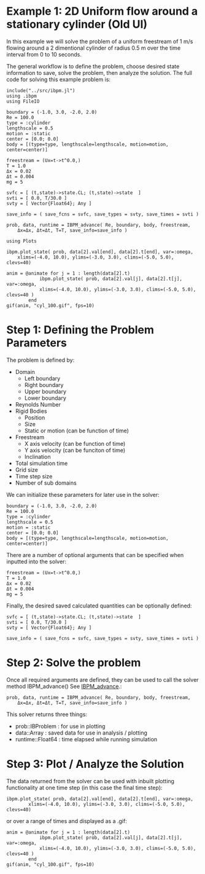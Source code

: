 # Example 1: 2D Uniform flow around a stationary cylinder (Old UI)
 
In this example we will solve the problem of a uniform freestream of 1 m/s flowing around a 2 dimentional cylinder of radius 0.5 m over the time interval from 0 to 10 seconds.
 
The general workflow is to define the problem, choose desired state information to save, solve the problem, then analyze the solution. The full code for solving this example problem is:

```@example
include("../src/ibpm.jl")
using .ibpm
using FileIO

boundary = (-1.0, 3.0, -2.0, 2.0)
Re = 100.0
type = :cylinder
lengthscale = 0.5
motion = :static
center = [0.0; 0.0]
body = [(type=type, lengthscale=lengthscale, motion=motion, center=center)]

freestream = (Ux=t->t^0.0,)
T = 1.0
Δx = 0.02
Δt = 0.004
mg = 5

svfc = [ (t,state)->state.CL; (t,state)->state  ]
svti = [ 0.0, T/30.0 ]
svty = [ Vector{Float64}; Any ]

save_info = ( save_fcns = svfc, save_types = svty, save_times = svti )

prob, data, runtime = IBPM_advance( Re, boundary, body, freestream,
    Δx=Δx, Δt=Δt, T=T, save_info=save_info )

using Plots
    
ibpm.plot_state( prob, data[2].val[end], data[2].t[end], var=:omega,
    xlims=(-4.0, 10.0), ylims=(-3.0, 3.0), clims=(-5.0, 5.0), clevs=40)

anim = @animate for j = 1 : length(data[2].t)
            ibpm.plot_state( prob, data[2].val[j], data[2].t[j], var=:omega,
            xlims=(-4.0, 10.0), ylims=(-3.0, 3.0), clims=(-5.0, 5.0), clevs=40 )
        end
gif(anim, "cyl_100.gif", fps=10)

```

# Step 1: Defining the Problem Parameters

The problem is defined by:
- Domain
   - Left boundary
   - Right boundary
   - Upper boundary
   - Lower boundary
- Reynolds Number
- Rigid Bodies
   - Position
   - Size
   - Static or motion (can be function of time)
- Freestream
   - X axis velocity (can be function of time)
   - Y axis velocity (can be funciton of time)
   - Inclination
- Total simulation time
- Grid size
- Time step size
- Number of sub domains

We can initialize these parameters for later use in the solver:

```@example
boundary = (-1.0, 3.0, -2.0, 2.0)
Re = 100.0
type = :cylinder
lengthscale = 0.5
motion = :static
center = [0.0; 0.0]
body = [(type=type, lengthscale=lengthscale, motion=motion, center=center)]
```

There are a number of optional arguments that can be specified when inputted into the solver:

```@example
freestream = (Ux=t->t^0.0,)
T = 1.0 
Δx = 0.02   
Δt = 0.004
mg = 5
```

Finally, the desired saved calculated quantities can be optionally defined:

```@example
svfc = [ (t,state)->state.CL; (t,state)->state  ]
svti = [ 0.0, T/30.0 ]
svty = [ Vector{Float64}; Any ]

save_info = ( save_fcns = svfc, save_types = svty, save_times = svti )
```

# Step 2: Solve the problem

Once all required arguments are defined, they can be used to call the solver method IBPM\_advance() See [IBPM\_advance](../files/ibpm.md).:

```@example
prob, data, runtime = IBPM_advance( Re, boundary, body, freestream, 
    Δx=Δx, Δt=Δt, T=T, save_info=save_info )
```

This solver returns three things:
- prob::IBProblem : for use in plotting
- data::Array : saved data for use in analysis / plotting
- runtime::Float64 : time elapsed while running simulation

# Step 3: Plot / Analyze the Solution

The data returned from the solver can be used with inbuilt plotting functionality at one time step (in this case the final time step):
```@example
ibpm.plot_state( prob, data[2].val[end], data[2].t[end], var=:omega,
        xlims=(-4.0, 10.0), ylims=(-3.0, 3.0), clims=(-5.0, 5.0), clevs=40)
```
or over a range of times and displayed as a .gif:
```@example
anim = @animate for j = 1 : length(data[2].t)
            ibpm.plot_state( prob, data[2].val[j], data[2].t[j], var=:omega,
            xlims=(-4.0, 10.0), ylims=(-3.0, 3.0), clims=(-5.0, 5.0), clevs=40 )
        end
gif(anim, "cyl_100.gif", fps=10)
```